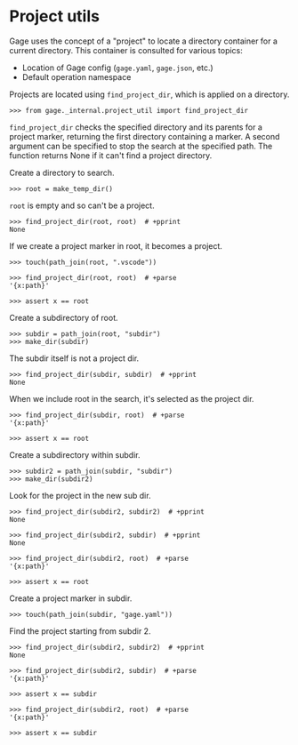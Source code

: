 # Project utils

Gage uses the concept of a "project" to locate a directory container for
a current directory. This container is consulted for various topics:

- Location of Gage config (`gage.yaml`, `gage.json`, etc.)
- Default operation namespace

Projects are located using `find_project_dir`, which is applied on a
directory.

    >>> from gage._internal.project_util import find_project_dir

`find_project_dir` checks the specified directory and its parents for a
project marker, returning the first directory containing a marker. A
second argument can be specified to stop the search at the specified
path. The function returns None if it can't find a project directory.

Create a directory to search.

    >>> root = make_temp_dir()

`root` is empty and so can't be a project.

    >>> find_project_dir(root, root)  # +pprint
    None

If we create a project marker in root, it becomes a project.

    >>> touch(path_join(root, ".vscode"))

    >>> find_project_dir(root, root)  # +parse
    '{x:path}'

    >>> assert x == root

Create a subdirectory of root.

    >>> subdir = path_join(root, "subdir")
    >>> make_dir(subdir)

The subdir itself is not a project dir.

    >>> find_project_dir(subdir, subdir)  # +pprint
    None

When we include root in the search, it's selected as the project dir.

    >>> find_project_dir(subdir, root)  # +parse
    '{x:path}'

    >>> assert x == root

Create a subdirectory within subdir.

    >>> subdir2 = path_join(subdir, "subdir")
    >>> make_dir(subdir2)

Look for the project in the new sub dir.

    >>> find_project_dir(subdir2, subdir2)  # +pprint
    None

    >>> find_project_dir(subdir2, subdir)  # +pprint
    None

    >>> find_project_dir(subdir2, root)  # +parse
    '{x:path}'

    >>> assert x == root

Create a project marker in subdir.

    >>> touch(path_join(subdir, "gage.yaml"))

Find the project starting from subdir 2.

    >>> find_project_dir(subdir2, subdir2)  # +pprint
    None

    >>> find_project_dir(subdir2, subdir)  # +parse
    '{x:path}'

    >>> assert x == subdir

    >>> find_project_dir(subdir2, root)  # +parse
    '{x:path}'

    >>> assert x == subdir
